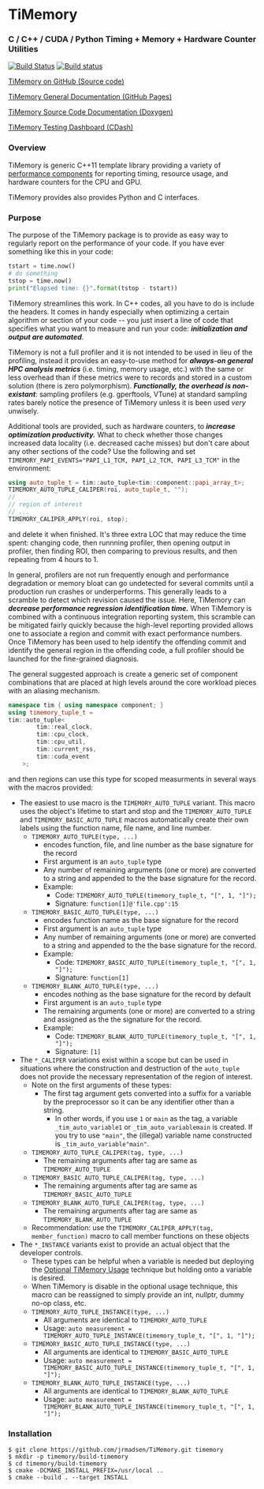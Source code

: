 # TiMemory
### C / C++ / CUDA / Python Timing + Memory + Hardware Counter Utilities

[![Build Status](https://travis-ci.org/jrmadsen/TiMemory.svg?branch=master)](https://travis-ci.org/jrmadsen/TiMemory)
[![Build status](https://ci.appveyor.com/api/projects/status/8xk72ootwsefi8c1?svg=true)](https://ci.appveyor.com/project/jrmadsen/timemory)

[TiMemory on GitHub (Source code)](https://github.com/jrmadsen/TiMemory)

[TiMemory General Documentation (GitHub Pages)](https://jrmadsen.github.io/TiMemory)

[TiMemory Source Code Documentation (Doxygen)](https://jrmadsen.github.io/TiMemory/doxy/index.html)

[TiMemory Testing Dashboard (CDash)](https://cdash.nersc.gov/index.php?project=TiMemory)

### Overview

TiMemory is generic C++11 template library providing a variety of [performance components](#Components)
for reporting timing, resource usage, and hardware counters for the CPU and GPU.

TiMemory provides also provides Python and C interfaces.

### Purpose

The purpose of the TiMemory package is to provide as easy way to regularly report on the performance
of your code. If you have ever something like this in your code:

```python
tstart = time.now()
# do something
tstop = time.now()
print("Elapsed time: {}".format(tstop - tstart))
```

TiMemory streamlines this work. In C++ codes, all you have to do is include the headers.
It comes in handy especially when optimizing a
certain algorithm or section of your code -- you just insert a line of code that specifies what
you want to measure and run your code: __*initialization and output are automated*__.

TiMemory is not a full profiler and it is not intended to be used in lieu of the profiling,
instead it provides an easy-to-use method for __*always-on general HPC analysis metrics*__
(i.e. timing, memory usage, etc.) with the same or less overhead than if these metrics were to
records and stored in a custom solution (there is zero polymorphism).
__*Functionally, the overhead is non-existant*__: sampling profilers (e.g. gperftools, VTune)
at standard sampling rates barely notice the presence of TiMemory unless it is been
used _very_ unwisely.

Additional tools are provided, such as hardware counters, to __*increase optimization productivity.*__
What to check whether those changes increased data locality (i.e. decreased cache misses) but don't care about any other sections of the code?
Use the following and set `TIMEMORY_PAPI_EVENTS="PAPI_L1_TCM, PAPI_L2_TCM, PAPI_L3_TCM"` in
the environment:

```cpp
using auto_tuple_t = tim::auto_tuple<tim::component::papi_array_t>;
TIMEMORY_AUTO_TUPLE_CALIPER(roi, auto_tuple_t, "");
//
// region of interest
// ...
TIMEMORY_CALIPER_APPLY(roi, stop);
```

and delete it when finished. It's three extra LOC that may reduce the time
spent: changing code, then runnning profiler, then opening output in profiler,
then finding ROI, then comparing to previous results, and then repeating from
4 hours to 1.

In general, profilers are not run frequently enough and performance degradation
or memory bloat can go undetected for several commits until a production run crashes or
underperforms. This generally leads to a scramble to detect which revision caused the issue.
Here, TiMemory can __*decrease performance regression identification time.*__
When TiMemory is combined with a continuous integration reporting system,
this scramble can be mitigated fairly quickly because the high-level reporting
provided allows one to associate a region and commit with exact performance numbers.
Once TiMemory has been used to help identify the offending commit and identify the general
region in the offending code, a full profiler should be launched for the fine-grained diagnosis.

The general suggested approach is create a generic set of component combinations
that are placed at high levels around the core workload pieces with an aliasing mechanism.

```cpp
namespace tim { using namespace component; }
using timemory_tuple_t =
tim::auto_tuple<
        tim::real_clock,
        tim::cpu_clock,
        tim::cpu_util,
        tim::current_rss,
        tim::cuda_event
    >;
```

and then regions can use this type for scoped measurments in several ways with the macros
provided:

- The easiest to use macro is the `TIMEMORY_AUTO_TUPLE` variant. This macro
  uses the object's lifetime to start and stop and the `TIMEMORY_AUTO_TUPLE` and
  `TIMEMORY_BASIC_AUTO_TUPLE` macros automatically create their own labels using the function name,
  file name, and line number.
  - `TIMEMORY_AUTO_TUPLE(type, ...)`
    - encodes function, file, and line number as the base signature for the record
    - First argument is an `auto_tuple` type
    - Any number of remaining arguments (one or more) are converted to a string and appended to the
    the base signature for the record.
    - Example:
      - Code: `TIMEMORY_AUTO_TUPLE(timemory_tuple_t, "[", 1, "]");`
      - Signature: `function[1]@'file.cpp':15`
  - `TIMEMORY_BASIC_AUTO_TUPLE(type, ...)`
    - encodes function name as the base signature for the record
    - First argument is an `auto_tuple` type
    - Any number of remaining arguments (one or more) are converted to a string and appended to the
    the base signature for the record.
    - Example:
      - Code: `TIMEMORY_BASIC_AUTO_TUPLE(timemory_tuple_t, "[", 1, "]");`
      - Signature: `function[1]`
  - `TIMEMORY_BLANK_AUTO_TUPLE(type, ...)`
    - encodes nothing as the base signature for the record by default
    - First argument is an `auto_tuple` type
    - The remaining arguments (one or more) are converted to a string and assigned as the
    the signature for the record.
    - Example:
      - Code: `TIMEMORY_BLANK_AUTO_TUPLE(timemory_tuple_t, "[", 1, "]");`
      - Signature: `[1]`
- The `*_CALIPER` variations exist within a scope but can be used in situations where the
  construction and destruction of the `auto_tuple` does not provide the necessary representation
  of the region of interest.
  - Note on the first arguments of these types:
    - The first tag argument gets converted into a suffix for a variable by the preprocessor so
    it can be any identifier other than a string.
      - In other words, if you use `1` or `main` as the tag, a variable `_tim_auto_variable1`
      or `_tim_auto_variablemain` is created. If you try to use `"main"`, the (illegal) variable
      name constructed is `_tim_auto_variable"main"`.
  - `TIMEMORY_AUTO_TUPLE_CALIPER(tag, type, ...)`
    - The remaining arguments after tag are same as `TIMEMORY_AUTO_TUPLE`
  - `TIMEMORY_BASIC_AUTO_TUPLE_CALIPER(tag, type, ...)`
    - The remaining arguments after tag are same as `TIMEMORY_BASIC_AUTO_TUPLE`
  - `TIMEMORY_BLANK_AUTO_TUPLE_CALIPER(tag, type, ...)`
    - The remaining arguments after tag are same as `TIMEMORY_BLANK_AUTO_TUPLE`
  - Recommendation: use the `TIMEMORY_CALIPER_APPLY(tag, member_function)` macro to call
  member functions on these objects
- The `*_INSTANCE` variants exist to provide an actual object that the developer controls.
  - These types can be helpful when a variable is needed but deploying the
  [Optional TiMemory Usage](#Optional-TiMemory-Usage) technique but holding onto a variable is desired.
  - When TiMemory is disable in the optional usage technique, this macro can be reassigned to simply
  provide an int, nullptr, dummy no-op class, etc.
  - `TIMEMORY_AUTO_TUPLE_INSTANCE(type, ...)`
    - All arguments are identical to `TIMEMORY_AUTO_TUPLE`
    - Usage: `auto measurement = TIMEMORY_AUTO_TUPLE_INSTANCE(timemory_tuple_t, "[", 1, "]");`
  - `TIMEMORY_BASIC_AUTO_TUPLE_INSTANCE(type, ...)`
    - All arguments are identical to `TIMEMORY_BASIC_AUTO_TUPLE`
    - Usage: `auto measurement = TIMEMORY_BASIC_AUTO_TUPLE_INSTANCE(timemory_tuple_t, "[", 1, "]");`
  - `TIMEMORY_BLANK_AUTO_TUPLE_INSTANCE(type, ...)`
    - All arguments are identical to `TIMEMORY_BLANK_AUTO_TUPLE`
    - Usage: `auto measurement = TIMEMORY_BLANK_AUTO_TUPLE_INSTANCE(timemory_tuple_t, "[", 1, "]");`



### Installation


```shell
$ git clone https://github.com/jrmadsen/TiMemory.git timemory
$ mkdir -p timemory/build-timemory
$ cd timemory/build-timemory
$ cmake -DCMAKE_INSTALL_PREFIX=/usr/local ..
$ cmake --build . --target INSTALL
```
